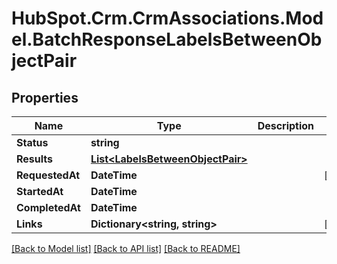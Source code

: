 # HubSpot.Crm.CrmAssociations.Model.BatchResponseLabelsBetweenObjectPair

## Properties

Name | Type | Description | Notes
------------ | ------------- | ------------- | -------------
**Status** | **string** |  | 
**Results** | [**List&lt;LabelsBetweenObjectPair&gt;**](LabelsBetweenObjectPair.md) |  | 
**RequestedAt** | **DateTime** |  | [optional] 
**StartedAt** | **DateTime** |  | 
**CompletedAt** | **DateTime** |  | 
**Links** | **Dictionary&lt;string, string&gt;** |  | [optional] 

[[Back to Model list]](../README.md#documentation-for-models) [[Back to API list]](../README.md#documentation-for-api-endpoints) [[Back to README]](../README.md)

